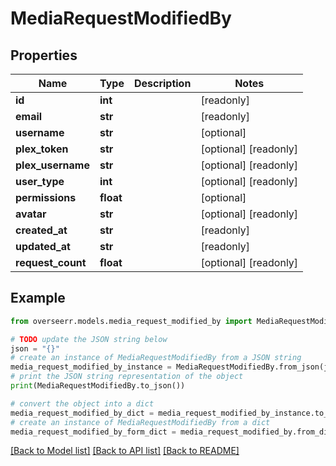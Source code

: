 # MediaRequestModifiedBy


## Properties

Name | Type | Description | Notes
------------ | ------------- | ------------- | -------------
**id** | **int** |  | [readonly] 
**email** | **str** |  | [readonly] 
**username** | **str** |  | [optional] 
**plex_token** | **str** |  | [optional] [readonly] 
**plex_username** | **str** |  | [optional] [readonly] 
**user_type** | **int** |  | [optional] [readonly] 
**permissions** | **float** |  | [optional] 
**avatar** | **str** |  | [optional] [readonly] 
**created_at** | **str** |  | [readonly] 
**updated_at** | **str** |  | [readonly] 
**request_count** | **float** |  | [optional] [readonly] 

## Example

```python
from overseerr.models.media_request_modified_by import MediaRequestModifiedBy

# TODO update the JSON string below
json = "{}"
# create an instance of MediaRequestModifiedBy from a JSON string
media_request_modified_by_instance = MediaRequestModifiedBy.from_json(json)
# print the JSON string representation of the object
print(MediaRequestModifiedBy.to_json())

# convert the object into a dict
media_request_modified_by_dict = media_request_modified_by_instance.to_dict()
# create an instance of MediaRequestModifiedBy from a dict
media_request_modified_by_form_dict = media_request_modified_by.from_dict(media_request_modified_by_dict)
```
[[Back to Model list]](../README.md#documentation-for-models) [[Back to API list]](../README.md#documentation-for-api-endpoints) [[Back to README]](../README.md)


